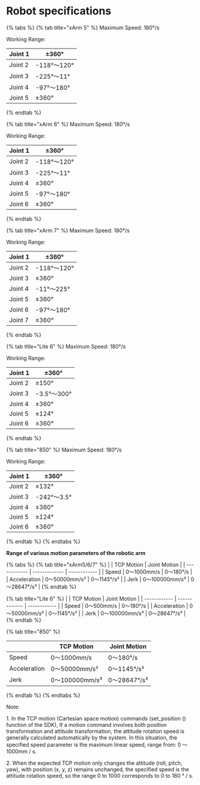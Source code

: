 # Robot specifications



{% tabs %}
{% tab title="xArm 5" %}
Maximum Speed: 180°/s

Working Range:

| Joint 1 | ±360°      |
| ------- | ---------- |
| Joint 2 | -118°～120° |
| Joint 3 | -225°～11°  |
| Joint 4 | -97°～180°  |
| Joint 5 | ±360°      |
{% endtab %}

{% tab title="xArm 6" %}
Maximum Speed: 180°/s

Working Range:

| Joint 1 | ±360°      |
| ------- | ---------- |
| Joint 2 | -118°～120° |
| Joint 3 | -225°～11°  |
| Joint 4 | ±360°      |
| Joint 5 | -97°～180°  |
| Joint 6 | ±360°      |
{% endtab %}

{% tab title="xArm 7" %}
Maximum Speed: 180°/s

Working Range:

| Joint 1 | ±360°      |
| ------- | ---------- |
| Joint 2 | -118°～120° |
| Joint 3 | ±360°      |
| Joint 4 | -11°～225°  |
| Joint 5 | ±360°      |
| Joint 6 | -97°～180°  |
| Joint 7 | ±360°      |
{% endtab %}

{% tab title="Lite 6" %}
Maximum Speed: 180°/s

Working Range:

| Joint 1 | ±360°      |
| ------- | ---------- |
| Joint 2 | ±150°      |
| Joint 3 | -3.5°～300° |
| Joint 4 | ±360°      |
| Joint 5 | ±124°      |
| Joint 6 | ±360°      |
{% endtab %}

{% tab title="850" %}
Maximum Speed: 180°/s

Working Range:

| Joint 1 | ±360°      |
| ------- | ---------- |
| Joint 2 | ±132°      |
| Joint 3 | -242°～3.5° |
| Joint 4 | ±360°      |
| Joint 5 | ±124°      |
| Joint 6 | ±360°      |
{% endtab %}
{% endtabs %}

**Range of various motion parameters of the robotic arm**

{% tabs %}
{% tab title="xArm5/6/7" %}
|              | TCP Motion    | Joint Motion |
| ------------ | ------------- | ------------ |
| Speed        | 0～1000mm/s    | 0～180°/s     |
| Acceleration | 0～50000mm/s²  | 0～1145°/s²   |
| Jerk         | 0～100000mm/s³ | 0～28647°/s³  |
{% endtab %}

{% tab title="Lite 6" %}
|              | TCP Motion    | Joint Motion |
| ------------ | ------------- | ------------ |
| Speed        | 0～500mm/s     | 0～180°/s     |
| Acceleration | 0～50000mm/s²  | 0～1145°/s²   |
| Jerk         | 0～100000mm/s³ | 0～28647°/s³  |
{% endtab %}

{% tab title="850" %}


|              | TCP Motion    | Joint Motion |
| ------------ | ------------- | ------------ |
| Speed        | 0～1000mm/s    | 0～180°/s     |
| Acceleration | 0～50000mm/s²  | 0～1145°/s²   |
| Jerk         | 0～100000mm/s³ | 0～28647°/s³  |
{% endtab %}
{% endtabs %}

Note:

1\. In the TCP motion (Cartesian space motion) commands (set\_position () function of the SDK), If a motion command involves both position transformation and attitude transformation, the attitude rotation speed is generally calculated automatically by the system. In this situation, the specified speed parameter is the maximum linear speed, range from: 0 ～ 1000mm / s.

2\. When the expected TCP motion only changes the attitude (roll, pitch, yaw), with position (x, y, z) remains unchanged, the specified speed is the attitude rotation speed, so the range 0 to 1000 corresponds to 0 to 180 ° / s.
